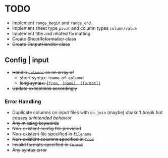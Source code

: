 # TODO
- Implement `range_begin` and `range_end`
- Implement sheet type `pivot` and column types `column/value`
- Implement title and related formatting
- ~~Create SheetReformatter class~~
- ~~Create OutputHandler class~~

## Config | input
- ~~Handle `columns` as an array of~~
	- ~~short syntax: `"name_of_column"`~~
	- ~~long syntax: `{from, [name], [format]}`~~
- ~~Update exceptions accordingly~~
### Error Handling
- Duplicate columns on input files with `on_join` (maybe) _doesn't break but causes unintended behavior_
- ~~Any missing keywords~~
- ~~Non-existent config file provided~~
- ~~Non-existent file specified in `filename`~~
- ~~Non-existent columns specified in `from`~~
- ~~Invalid formats specified in `format`~~
- ~~Any syntax error~~

